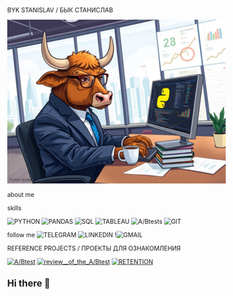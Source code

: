BYK STANISLAV / БЫК СТАНИСЛАВ

![Header](https://github.com/Byk-Stanislav/Byk-Stanislav/blob/main/assets/A_realistic_illustration_of_a_bull_working_on_data_analytics_using_Python_The_bull_is_dressed_in_a_sleek_business_suit_and_glasses_intently_focused_on_a_computer_screen_displaying_colorful_Python_code_and_intricate_.png)

about me


skills


![PYTHON](https://img.shields.io/badge/-PYTHON-090909?style=for-the-badge&logo=python)
![PANDAS](https://img.shields.io/badge/-PANDAS-090909?style=for-the-badge&logo=pandas)
![SQL](https://img.shields.io/badge/-SQL-090909?style=for-the-badge&logo=mysql)
![TABLEAU](https://img.shields.io/badge/-TABLEAU-090909?style=for-the-badge&logo=tableau)
![A/Btests](https://img.shields.io/badge/-A/B_tests-090909?style=for-the-badge&logo=tableau)
![GIT](https://img.shields.io/badge/-GIT-090909?style=for-the-badge&logo=tableau)


follow me
![TELEGRAM](https://img.shields.io/badge/-TELEGRAM-090909?style=for-the-badge&logo=telegram)
![LINKEDIN](https://img.shields.io/badge/-LINKEDIN-090909?style=for-the-badge&logo=linkedin)
!![GMAIL](https://img.shields.io/badge/-GMAIL-090909?style=for-the-badge&logo=GMAIL)



REFERENCE PROJECTS / ПРОЕКТЫ ДЛЯ ОЗНАКОМЛЕНИЯ

[![A/Btest](https://img.shields.io/badge/-A/B_test-090909?style=for-the-badge&logo=tableau)](https://github.com/Byk-Stanislav/A-B-test)
[![review__of_the_A/Btest](https://img.shields.io/badge/-review_of_the_A/B_test-090909?style=for-the-badge&logo=tableau)](https://github.com/Byk-Stanislav/Review-of-the-A-B-test)
[![RETENTION](https://img.shields.io/badge/-retantion-090909?style=for-the-badge&logo=tableau)](https://github.com/Byk-Stanislav/Retention)








## Hi there 👋

<!--
**Byk-Stanislav/Byk-Stanislav** is a ✨ _special_ ✨ repository because its `README.md` (this file) appears on your GitHub profile.

Here are some ideas to get you started:

- 🔭 I’m currently working on ...
- 🌱 I’m currently learning ...
- 👯 I’m looking to collaborate on ...
- 🤔 I’m looking for help with ...
- 💬 Ask me about ...
- 📫 How to reach me: ...
- 😄 Pronouns: ...
- ⚡ Fun fact: ...
-->
